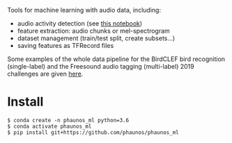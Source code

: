 Tools for machine learning with audio data, including:

* audio activity detection (see [this notebook](https://bitbucket.org/securaxisteam/phaunos_ml/src/securaxis/notebooks/feature_extraction_and_segmentation.ipynb?viewer=nbviewer))
* feature extraction: audio chunks or mel-spectrogram
* dataset management (train/test split, create subsets...)
* saving features as TFRecord files

Some examples of the whole data pipeline for the BirdCLEF bird recognition (single-label) and the Freesound audio tagging (multi-label) 2019 challenges are given [here](https://bitbucket.org/securaxisteam/phaunos_ml/src/securaxis/notebooks).

# Install

```
$ conda create -n phaunos_ml python=3.6
$ conda activate phaunos_ml
$ pip install git+https://github.com/phaunos/phaunos_ml
```
